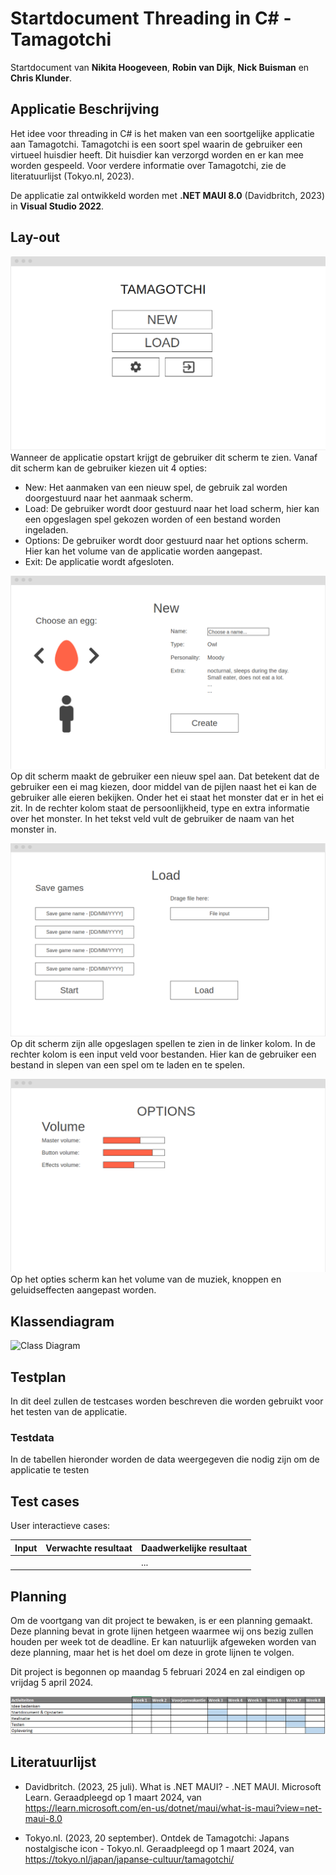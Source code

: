 # Startdocument Threading in C# - Tamagotchi

Startdocument van **Nikita Hoogeveen**, **Robin van Dijk**, **Nick Buisman** en **Chris Klunder**.

## Applicatie Beschrijving

Het idee voor threading in C# is het maken van een soortgelijke applicatie aan Tamagotchi. Tamagotchi is een soort spel waarin de gebruiker een virtueel huisdier heeft. Dit huisdier kan verzorgd worden en er kan mee worden gespeeld. Voor verdere informatie over Tamagotchi, zie de literatuurlijst (Tokyo.nl, 2023). 


De applicatie zal ontwikkeld worden met **.NET MAUI 8.0** (Davidbritch, 2023) in **Visual Studio 2022**.

## Lay-out



![Start scherm](img/Wireframes/StartScreen.png "Start scherm")
Wanneer de applicatie opstart krijgt de gebruiker dit scherm te zien. Vanaf dit scherm kan de gebruiker kiezen uit 4 opties:

- New: Het aanmaken van een nieuw spel, de gebruik zal worden doorgestuurd naar het aanmaak scherm.
- Load: De gebruiker wordt door gestuurd naar het load scherm, hier kan een opgeslagen spel gekozen worden of een bestand worden ingeladen.
- Options: De gebruiker wordt door gestuurd naar het options scherm. Hier kan het volume van de applicatie worden aangepast.
- Exit: De applicatie wordt afgesloten.

![Nieuw spel aanmaken](img/Wireframes/NewScreen.png "Nieuw spel scherm")
Op dit scherm maakt de gebruiker een nieuw spel aan. Dat betekent dat de gebruiker een ei mag kiezen, door middel van de pijlen naast het ei kan de gebruiker alle eieren bekijken. Onder het ei staat het monster dat er in het ei zit. In de rechter kolom staat de persoonlijkheid, type en extra informatie over het monster. 
In het tekst veld vult de gebruiker de naam van het monster in.

![Laad spel](img/Wireframes/LoadScreen.png "Laad opgeslagen spel")
Op dit scherm zijn alle opgeslagen spellen te zien in de linker kolom. In de rechter kolom is een input veld voor bestanden. Hier kan de gebruiker een bestand in slepen van een spel om te laden en te spelen.

![Opties](img/Wireframes/Options.png "Opties")
Op het opties scherm kan het volume van de muziek, knoppen en geluidseffecten aangepast worden.


## Klassendiagram

![Class Diagram](img/classdiagram.png "First Version of the class diagram")

## Testplan

In dit deel zullen de testcases worden beschreven die worden gebruikt voor het testen van de applicatie.

### Testdata

In de tabellen hieronder worden de data weergegeven die nodig zijn om de applicatie te testen

## Test cases

User interactieve cases:

| Input                                              | Verwachte resultaat                                       | Daadwerkelijke resultaat |
| -------------------------------------------------- | --------------------------------------------------------- | ------------------------ |
|              |               | ...                      |

## Planning

Om de voortgang van dit project te bewaken, is er een planning gemaakt. Deze planning bevat in grote lijnen hetgeen waarmee wij ons bezig zullen houden per week tot de deadline. Er kan natuurlijk afgeweken worden van deze planning, maar het is het doel om deze in grote lijnen te volgen.

Dit project is begonnen op maandag 5 februari 2024 en zal eindigen op vrijdag 5 april 2024.

![Planning](img/planning.png "Project planning")

## Literatuurlijst

- Davidbritch. (2023, 25 juli). What is .NET MAUI? - .NET MAUI. Microsoft Learn. Geraadpleegd op 1 maart 2024, van https://learn.microsoft.com/en-us/dotnet/maui/what-is-maui?view=net-maui-8.0

- Tokyo.nl. (2023, 20 september). Ontdek de Tamagotchi: Japans nostalgische icon - Tokyo.nl. Geraadpleegd op 1 maart 2024, van https://tokyo.nl/japan/japanse-cultuur/tamagotchi/
